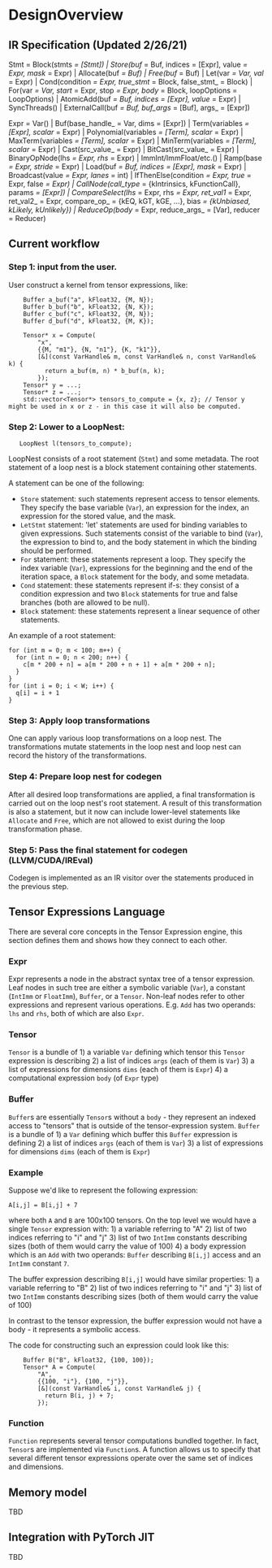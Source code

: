 # DesignOverview

## IR Specification \(Updated 2/26/21\)

Stmt = Block\(stmts _= \[Stmt\]\) \| Store\(buf_ = Buf, indices = \[Expr\], value _= Expr, mask_ = Expr\) \| Allocate\(buf _= Buf\) \| Free\(buf_ = Buf\) \| Let\(var _= Var, val_ = Expr\) \| Cond\(condition _= Expr, true\_stmt_ = Block, false_stmt_ = Block\) \| For\(var _= Var, start_ = Expr, stop _= Expr, body_ = Block, loopOptions = LoopOptions\) \| AtomicAdd\(buf _= Buf, indices = \[Expr\], value_ = Expr\) \| SyncThreads\(\) \| ExternalCall\(buf _= Buf, buf\_args_ = \[Buf\], args\_ = \[Expr\]\)

Expr = Var\(\) \| Buf\(base_handle_ = Var, dims = \[Expr\]\) \| Term\(variables _= \[Expr\], scalar_ = Expr\) \| Polynomial\(variables _= \[Term\], scalar_ = Expr\) \| MaxTerm\(variables _= \[Term\], scalar_ = Expr\) \| MinTerm\(variables _= \[Term\], scalar_ = Expr\) \| Cast\(src_value_ = Expr\) \| BitCast\(src_value_ = Expr\) \| BinaryOpNode\(lhs _= Expr, rhs_ = Expr\) \| ImmInt/ImmFloat/etc.\(\) \| Ramp\(base _= Expr, stride_ = Expr\) \| Load\(buf _= Buf, indices = \[Expr\], mask_ = Expr\) \| Broadcast\(value _= Expr, lanes_ = int\) \| IfThenElse\(condition _= Expr, true_ = Expr, false _= Expr\) \| CallNode\(call\_type_ = {kIntrinsics, kFunctionCall}, params _= \[Expr\]\) \| CompareSelect\(lhs_ = Expr, rhs _= Expr, ret\_val1_ = Expr, ret_val2_ = Expr, compare_op_ = {kEQ, kGT, kGE, ...}, bias _= {kUnbiased, kLikely, kUnlikely}\) \| ReduceOp\(body_ = Expr, reduce_args_ = \[Var\], reducer = Reducer\)

## Current workflow

### Step 1: input from the user.

User construct a kernel from tensor expressions, like:

```text
    Buffer a_buf("a", kFloat32, {M, N});
    Buffer b_buf("b", kFloat32, {N, K});
    Buffer c_buf("c", kFloat32, {M, N});
    Buffer d_buf("d", kFloat32, {M, K});

    Tensor* x = Compute(
        "x",
        {{M, "m1"}, {N, "n1"}, {K, "k1"}},
        [&](const VarHandle& m, const VarHandle& n, const VarHandle& k) {
          return a_buf(m, n) * b_buf(n, k);
        });
    Tensor* y = ...;
    Tensor* z = ...;
    std::vector<Tensor*> tensors_to_compute = {x, z}; // Tensor y might be used in x or z - in this case it will also be computed.
```

### Step 2: Lower to a LoopNest:

```text
   LoopNest l(tensors_to_compute);
```

LoopNest consists of a root statement \(`Stmt`\) and some metadata. The root statement of a loop nest is a block statement containing other statements.

A statement can be one of the following:

* `Store` statement: such statements represent access to tensor elements. They specify the base variable \(`Var`\), an expression for the index, an expression for the stored value, and the mask.
* `LetStmt` statement: 'let' statements are used for binding variables to given expressions. Such statements consist of the variable to bind \(`Var`\), the expression to bind to, and the body statement in which the binding should be performed.
* `For` statement: these statements represent a loop. They specify the index variable \(`Var`\), expressions for the beginning and the end of the iteration space, a `Block` statement for the body, and some metadata.
* `Cond` statement: these statements represent if-s: they consist of a condition expression and two `Block` statements for true and false branches \(both are allowed to be null\).
* `Block` statement: these statements represent a linear sequence of other statements.

An example of a root statement:

```text
for (int m = 0; m < 100; m++) {
  for (int n = 0; n < 200; n++) {
    c[m * 200 + n] = a[m * 200 + n + 1] + a[m * 200 + n];
  }
}
for (int i = 0; i < W; i++) {
  q[i] = i + 1
}
```

### Step 3: Apply loop transformations

One can apply various loop transformations on a loop nest. The transformations mutate statements in the loop nest and loop nest can record the history of the transformations.

### Step 4: Prepare loop nest for codegen

After all desired loop transformations are applied, a final transformation is carried out on the loop nest's root statement. A result of this transformation is also a statement, but it now can include lower-level statements like `Allocate` and `Free`, which are not allowed to exist during the loop transformation phase.

### Step 5: Pass the final statement for codegen \(LLVM/CUDA/IREval\)

Codegen is implemented as an IR visitor over the statements produced in the previous step.

## Tensor Expressions Language

There are several core concepts in the Tensor Expression engine, this section defines them and shows how they connect to each other.

### Expr

Expr represents a node in the abstract syntax tree of a tensor expression. Leaf nodes in such tree are either a symbolic variable \(`Var`\), a constant \(`IntImm` or `FloatImm`\), `Buffer`, or a `Tensor`. Non-leaf nodes refer to other expressions and represent various operations. E.g. `Add` has two operands: `lhs` and `rhs`, both of which are also `Expr`.

### Tensor

`Tensor` is a bundle of 1\) a variable `Var` defining which tensor this `Tensor` expression is describing 2\) a list of indices `args` \(each of them is `Var`\) 3\) a list of expressions for dimensions `dims` \(each of them is `Expr`\) 4\) a computational expression `body` \(of `Expr` type\)

### Buffer

`Buffer`s are essentially `Tensor`s without a `body` - they represent an indexed access to "tensors" that is outside of the tensor-expression system. `Buffer` is a bundle of 1\) a `Var` defining which buffer this `Buffer` expression is defining 2\) a list of indices `args` \(each of them is `Var`\) 3\) a list of expressions for dimensions `dims` \(each of them is `Expr`\)

### Example

Suppose we'd like to represent the following expression:

```text
A[i,j] = B[i,j] + 7
```

where both `A` and `B` are 100x100 tensors. On the top level we would have a single `Tensor` expression with: 1\) a variable referring to "A" 2\) list of two indices referring to "i" and "j" 3\) list of two `IntImm` constants describing sizes \(both of them would carry the value of 100\) 4\) a body expression which is an `Add` with two operands: `Buffer` describing `B[i,j]` access and an `IntImm` constant `7`.

The buffer expression describing `B[i,j]` would have similar properties: 1\) a variable referring to "B" 2\) list of two indices referring to "i" and "j" 3\) list of two `IntImm` constants describing sizes \(both of them would carry the value of 100\)

In contrast to the tensor expression, the buffer expression would not have a body - it represents a symbolic access.

The code for constructing such an expression could look like this:

```text
    Buffer B("B", kFloat32, {100, 100});
    Tensor* A = Compute(
        "A",
        {{100, "i"}, {100, "j"}},
        [&](const VarHandle& i, const VarHandle& j) {
          return B(i, j) + 7;
        });
```

### Function

`Function` represents several tensor computations bundled together. In fact, `Tensor`s are implemented via `Function`s. A function allows us to specify that several different tensor expressions operate over the same set of indices and dimensions.

## Memory model

TBD

## Integration with PyTorch JIT

TBD


